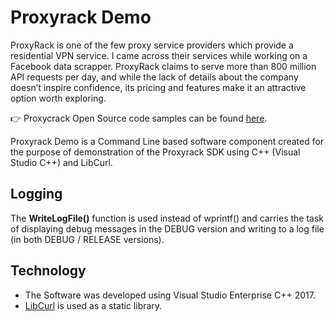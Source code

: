 # Proxyrack Demo
ProxyRack is one of the few proxy service providers which provide a residential VPN service. 
I came across their services while working on a Facebook data scrapper. 
ProxyRack claims to serve more than 800 million API requests per day, and while the lack of details about the company doesn’t inspire confidence, its pricing and features make it an attractive option worth exploring.

:point_right: Proxycrack Open Source code samples can be found [here](https://github.com/proxyrackdev/API-Examples).

Proxyrack Demo is a Command Line based software component created for the purpose of demonstration of the Proxyrack SDK using C++ (Visual Studio C++) and LibCurl.
 
## Logging
The **WriteLogFile()** function is used instead of wprintf() and carries the task of displaying debug messages in the DEBUG version and writing to a log file (in both DEBUG / RELEASE versions). 

## Technology
-	The Software was developed using Visual Studio Enterprise C++ 2017.
-	[LibCurl](https://curl.se/libcurl/) is used as a static library.


